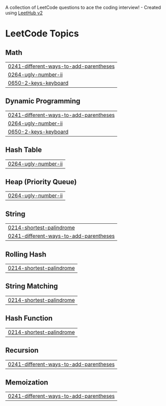 A collection of LeetCode questions to ace the coding interview! - Created using [LeetHub v2](https://github.com/arunbhardwaj/LeetHub-2.0)
<!---LeetCode Topics Start-->
# LeetCode Topics
## Math
|  |
| ------- |
| [0241-different-ways-to-add-parentheses](https://github.com/Dharma4641/LeetCode/tree/master/0241-different-ways-to-add-parentheses) |
| [0264-ugly-number-ii](https://github.com/Dharma4641/LeetCode/tree/master/0264-ugly-number-ii) |
| [0650-2-keys-keyboard](https://github.com/Dharma4641/LeetCode/tree/master/0650-2-keys-keyboard) |
## Dynamic Programming
|  |
| ------- |
| [0241-different-ways-to-add-parentheses](https://github.com/Dharma4641/LeetCode/tree/master/0241-different-ways-to-add-parentheses) |
| [0264-ugly-number-ii](https://github.com/Dharma4641/LeetCode/tree/master/0264-ugly-number-ii) |
| [0650-2-keys-keyboard](https://github.com/Dharma4641/LeetCode/tree/master/0650-2-keys-keyboard) |
## Hash Table
|  |
| ------- |
| [0264-ugly-number-ii](https://github.com/Dharma4641/LeetCode/tree/master/0264-ugly-number-ii) |
## Heap (Priority Queue)
|  |
| ------- |
| [0264-ugly-number-ii](https://github.com/Dharma4641/LeetCode/tree/master/0264-ugly-number-ii) |
## String
|  |
| ------- |
| [0214-shortest-palindrome](https://github.com/Dharma4641/LeetCode/tree/master/0214-shortest-palindrome) |
| [0241-different-ways-to-add-parentheses](https://github.com/Dharma4641/LeetCode/tree/master/0241-different-ways-to-add-parentheses) |
## Rolling Hash
|  |
| ------- |
| [0214-shortest-palindrome](https://github.com/Dharma4641/LeetCode/tree/master/0214-shortest-palindrome) |
## String Matching
|  |
| ------- |
| [0214-shortest-palindrome](https://github.com/Dharma4641/LeetCode/tree/master/0214-shortest-palindrome) |
## Hash Function
|  |
| ------- |
| [0214-shortest-palindrome](https://github.com/Dharma4641/LeetCode/tree/master/0214-shortest-palindrome) |
## Recursion
|  |
| ------- |
| [0241-different-ways-to-add-parentheses](https://github.com/Dharma4641/LeetCode/tree/master/0241-different-ways-to-add-parentheses) |
## Memoization
|  |
| ------- |
| [0241-different-ways-to-add-parentheses](https://github.com/Dharma4641/LeetCode/tree/master/0241-different-ways-to-add-parentheses) |
<!---LeetCode Topics End-->